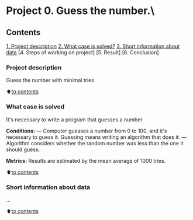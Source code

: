 # Project 0. Guess the number.\

## Contents
[1. Project description](https://github.com/Judjin-debug/testProject/blob/master/README.md#Project-description)
[2. What case is solved?](https://github.com/Judjin-debug/testProject/blob/master/README.md#What-case-is-solved)
[3. Short information about data](https://github.com/Judjin-debug/testProject/blob/master/README.md#Short-information-about-data)
[4. Steps of working on project]
[5. Result]
[6. Conclusion]

### Project description
Guess the number with minimal tries

:arrow_up:[to contents](https://github.com/Judjin-debug/testProject/blob/master/README.md#Contents)

### What case is solved
It's necessary to write a program that guesses a number

**Conditions:**
— Computer guesses a number from 0 to 100, and it's necessary to guess it. Guessing means writing an algorithm that does it.
— Algorithm considers whether the random number was less than the one it should guess.

**Metrics:**
Results are estimated by the mean average of 1000 tries.

:arrow_up:[to contents](https://github.com/Judjin-debug/testProject/blob/master/README.md#Contents)

### Short information about data
...

:arrow_up:[to contents](https://github.com/Judjin-debug/tree/main/testProject/blob/master/README.md#Contents)
